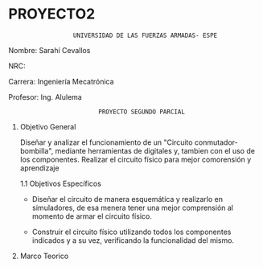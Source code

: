 # PROYECTO2

                      UNIVERSIDAD DE LAS FUERZAS ARMADAS- ESPE

Nombre: Sarahí Cevallos
 
NRC: 

Carrera: Ingeniería Mecatrónica 

Profesor: Ing. Alulema

                             PROYECTO SEGUNDO PARCIAL 

1. Objetivo General

    Diseñar y analizar el funcionamiento de un "Circuito conmutador-bombilla", mediante herramientas de digitales y, tambien con el uso de los componentes. Realizar el circuito físico para mejor comorensión y aprendizaje

    1.1 Objetivos Específicos 

    - Diseñar el circuito de manera esquemática y realizarlo en simuladores, de esa menera tener una mejor comprensión al momento de armar el circuito físico.

    - Construir el circuito físico utilizando todos los componentes indicados y a su vez, verificando la funcionalidad del mismo.

2. Marco Teorico 
